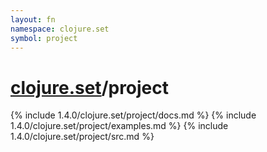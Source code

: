 ```yaml
---
layout: fn
namespace: clojure.set
symbol: project
---
```


# [clojure.set](../)/project

{% include 1.4.0/clojure.set/project/docs.md %}
{% include 1.4.0/clojure.set/project/examples.md %}
{% include 1.4.0/clojure.set/project/src.md %}

